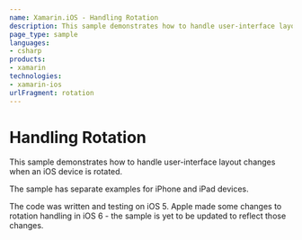 ```yaml
---
name: Xamarin.iOS - Handling Rotation
description: This sample demonstrates how to handle user-interface layout changes when an iOS device is rotated. The sample has separate examples for iPhone and...
page_type: sample
languages:
- csharp
products:
- xamarin
technologies:
- xamarin-ios
urlFragment: rotation
---
```

# Handling Rotation

This sample demonstrates how to handle user-interface layout changes when an iOS device is rotated.

The sample has separate examples for iPhone and iPad devices.

The code was written and testing on iOS 5. Apple made some changes to rotation handling in iOS 6 - the sample is yet to be updated to reflect those changes.


